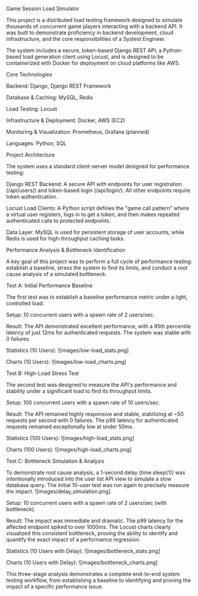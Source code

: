 Game Session Load Simulator

This project is a distributed load testing framework designed to simulate thousands of concurrent game players interacting with a backend API. It was built to demonstrate proficiency in backend development, cloud infrastructure, and the core responsibilities of a Systest Engineer.

The system includes a secure, token-based Django REST API, a Python-based load generation client using Locust, and is designed to be containerized with Docker for deployment on cloud platforms like AWS.

Core Technologies

Backend: Django, Django REST Framework

Database & Caching: MySQL, Redis

Load Testing: Locust

Infrastructure & Deployment: Docker, AWS (EC2)

Monitoring & Visualization: Prometheus, Grafana (planned)

Languages: Python, SQL

Project Architecture

The system uses a standard client-server model designed for performance testing:

Django REST Backend: A secure API with endpoints for user registration (/api/users/) and token-based login (/api/login/). All other endpoints require token authentication.

Locust Load Clients: A Python script defines the "game call pattern" where a virtual user registers, logs in to get a token, and then makes repeated authenticated calls to protected endpoints.

Data Layer: MySQL is used for persistent storage of user accounts, while Redis is used for high-throughput caching tasks.

Performance Analysis & Bottleneck Identification

A key goal of this project was to perform a full cycle of performance testing: establish a baseline, stress the system to find its limits, and conduct a root cause analysis of a simulated bottleneck.

Test A: Initial Performance Baseline

The first test was to establish a baseline performance metric under a light, controlled load.

Setup: 10 concurrent users with a spawn rate of 2 users/sec.

Result: The API demonstrated excellent performance, with a 95th percentile latency of just 12ms for authenticated requests. The system was stable with 0 failures.

Statistics (10 Users):
![images/low-load_stats.png]

Charts (10 Users):
![images/low-load_charts.png]

Test B: High-Load Stress Test

The second test was designed to measure the API's performance and stability under a significant load to find its throughput limits.

Setup: 100 concurrent users with a spawn rate of 10 users/sec.

Result: The API remained highly responsive and stable, stabilizing at ~50 requests per second with 0 failures. The p99 latency for authenticated requests remained exceptionally low at under 50ms.

Statistics (100 Users):
![images/high-load_stats.png]

Charts (100 Users):
![images/high-load_charts.png]

Test C: Bottleneck Simulation & Analysis

To demonstrate root cause analysis, a 1-second delay (time.sleep(1)) was intentionally introduced into the user list API view to simulate a slow database query. The initial 10-user test was run again to precisely measure the impact.
![images/delay_simulation.png]

Setup: 10 concurrent users with a spawn rate of 2 users/sec (with bottleneck).

Result: The impact was immediate and dramatic. The p99 latency for the affected endpoint spiked to over 1000ms. The Locust charts clearly visualized this consistent bottleneck, proving the ability to identify and quantify the exact impact of a performance regression.

Statistics (10 Users with Delay):
![images/bottleneck_stats.png]

Charts (10 Users with Delay):
![images/bottleneck_charts.png]

This three-stage analysis demonstrates a complete end-to-end system testing workflow, from establishing a baseline to identifying and proving the impact of a specific performance issue.